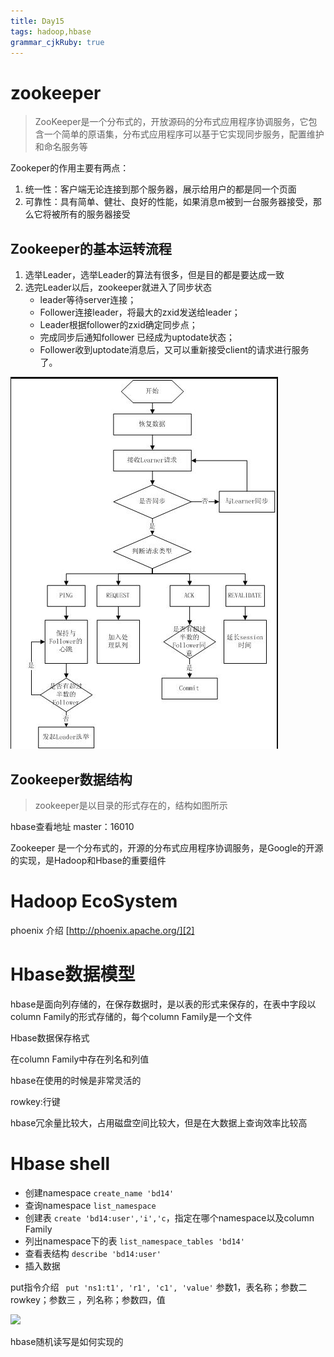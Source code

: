 ```yaml
---
title: Day15
tags: hadoop,hbase
grammar_cjkRuby: true
---
```


# zookeeper

> ZooKeeper是一个分布式的，开放源码的分布式应用程序协调服务，它包含一个简单的原语集，分布式应用程序可以基于它实现同步服务，配置维护和命名服务等

Zookeper的作用主要有两点：
1. 统一性：客户端无论连接到那个服务器，展示给用户的都是同一个页面
2. 可靠性：具有简单、健壮、良好的性能，如果消息m被到一台服务器接受，那么它将被所有的服务器接受

## Zookeeper的基本运转流程
1. 选举Leader，选举Leader的算法有很多，但是目的都是要达成一致
2. 选完Leader以后，zookeeper就进入了同步状态
	- leader等待server连接；
	- Follower连接leader，将最大的zxid发送给leader；
	- Leader根据follower的zxid确定同步点；
	- 完成同步后通知follower 已经成为uptodate状态；
	- Follower收到uptodate消息后，又可以重新接受client的请求进行服务了。

![Zookeeper工作流程示意图][1]


## Zookeeper数据结构

> zookeeper是以目录的形式存在的，结构如图所示



hbase查看地址 master：16010

Zookeeper 是一个分布式的，开源的分布式应用程序协调服务，是Google的开源的实现，是Hadoop和Hbase的重要组件






# Hadoop EcoSystem

phoenix 介绍 [http://phoenix.apache.org/][2]



# Hbase数据模型
hbase是面向列存储的，在保存数据时，是以表的形式来保存的，在表中字段以column Family的形式存储的，每个column Family是一个文件


Hbase数据保存格式

在column Family中存在列名和列值

hbase在使用的时候是非常灵活的

rowkey:行键

hbase冗余量比较大，占用磁盘空间比较大，但是在大数据上查询效率比较高

# Hbase shell
- 创建namespace `create_name 'bd14' `
- 查询namespace  `list_namespace`
- 创建表 `create 'bd14:user','i','c`，指定在哪个namespace以及column Family
- 列出namespace下的表 `list_namespace_tables 'bd14'`
- 查看表结构 `describe 'bd14:user'`
- 插入数据 

put指令介绍 ` put 'ns1:t1', 'r1', 'c1', 'value'`
参数1，表名称；参数二rowkey；参数三 ，列名称；参数四，值

![][3]


hbase随机读写是如何实现的


  [1]: https://www.github.com/xiesen310/notes_Images/raw/master/images/1509187154239.jpg
  [2]: http://phoenix.apache.org/
  [3]: https://www.github.com/xiesen310/notes_Images/raw/master/images/1509181103193.jpg